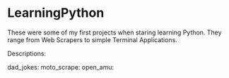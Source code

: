 # LearningPython
These were some of my first projects when staring learning Python. They range from Web Scrapers to simple Terminal Applications.

Descriptions:

dad_jokes:
moto_scrape:
open_amu:

